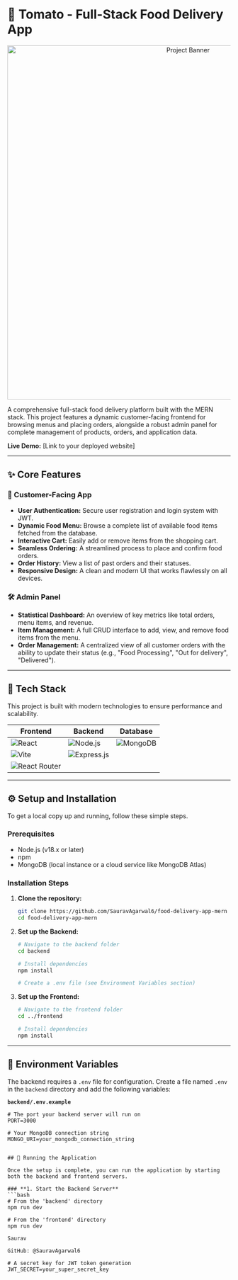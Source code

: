 # 🍅 Tomato - Full-Stack Food Delivery App

<p align="center">
  <img src="https://user-images.githubusercontent.com/15160604/188465691-8869c279-8f05-4dc7-a859-026040857506.png" alt="Project Banner" width="800"/>
</p>

A comprehensive full-stack food delivery platform built with the MERN stack. This project features a dynamic customer-facing frontend for browsing menus and placing orders, alongside a robust admin panel for complete management of products, orders, and application data.

**Live Demo:** [Link to your deployed website]

---

## ✨ Core Features

### 👤 Customer-Facing App
* **User Authentication:** Secure user registration and login system with JWT.
* **Dynamic Food Menu:** Browse a complete list of available food items fetched from the database.
* **Interactive Cart:** Easily add or remove items from the shopping cart.
* **Seamless Ordering:** A streamlined process to place and confirm food orders.
* **Order History:** View a list of past orders and their statuses.
* **Responsive Design:** A clean and modern UI that works flawlessly on all devices.

### 🛠️ Admin Panel
* **Statistical Dashboard:** An overview of key metrics like total orders, menu items, and revenue.
* **Item Management:** A full CRUD interface to add, view, and remove food items from the menu.
* **Order Management:** A centralized view of all customer orders with the ability to update their status (e.g., "Food Processing", "Out for delivery", "Delivered").

---

## 🚀 Tech Stack

This project is built with modern technologies to ensure performance and scalability.

| Frontend                                                                                                                              | Backend                                                                                                                                   | Database                                                                                                                                      |
| ------------------------------------------------------------------------------------------------------------------------------------- | ----------------------------------------------------------------------------------------------------------------------------------------- | --------------------------------------------------------------------------------------------------------------------------------------------- |
| ![React](https://img.shields.io/badge/React-61DAFB?style=for-the-badge&logo=react&logoColor=black)                                     | ![Node.js](https://img.shields.io/badge/Node.js-339933?style=for-the-badge&logo=node.js&logoColor=white)                                     | ![MongoDB](https://img.shields.io/badge/MongoDB-47A248?style=for-the-badge&logo=mongodb&logoColor=white)                                     |
| ![Vite](https://img.shields.io/badge/Vite-646CFF?style=for-the-badge&logo=vite&logoColor=white)                                         | ![Express.js](https://img.shields.io/badge/Express.js-000000?style=for-the-badge&logo=express&logoColor=white)                               |                                                                                                                                               |
| ![React Router](https://img.shields.io/badge/React_Router-CA4245?style=for-the-badge&logo=react-router&logoColor=white)                 |                                                                                                                                           |                                                                                                                                               |

---

## ⚙️ Setup and Installation

To get a local copy up and running, follow these simple steps.

### Prerequisites
* Node.js (v18.x or later)
* npm
* MongoDB (local instance or a cloud service like MongoDB Atlas)

### Installation Steps

1.  **Clone the repository:**
    ```bash
    git clone https://github.com/SauravAgarwal6/food-delivery-app-mern
    cd food-delivery-app-mern
    ```

2.  **Set up the Backend:**
    ```bash
    # Navigate to the backend folder
    cd backend

    # Install dependencies
    npm install

    # Create a .env file (see Environment Variables section)
    ```

3.  **Set up the Frontend:**
    ```bash
    # Navigate to the frontend folder
    cd ../frontend

    # Install dependencies
    npm install
    ```

---

## 🔑 Environment Variables

The backend requires a `.env` file for configuration. Create a file named `.env` in the `backend` directory and add the following variables:

**`backend/.env.example`**
```env
# The port your backend server will run on
PORT=3000

# Your MongoDB connection string
MONGO_URI=your_mongodb_connection_string


## 📜 Running the Application

Once the setup is complete, you can run the application by starting both the backend and frontend servers.

### **1. Start the Backend Server**
```bash
# From the 'backend' directory
npm run dev

# From the 'frontend' directory
npm run dev

Saurav

GitHub: @SauravAgarwal6

# A secret key for JWT token generation
JWT_SECRET=your_super_secret_key
